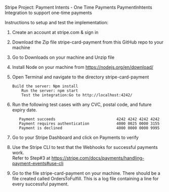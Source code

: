 Stripe Project: Payment Intents - One Time Payments	
PaymentInhtents Integration to support one-time payments	
	
Instructions to setup and test the implementation:	
	
1. Create an account at stripe.com & sign in	
	
2. Download the Zip file stripe-card-payment from this GitHub repo to your machine	
	
3. Go to Downloads on your machine and Unzip file	
	
4. Install Node on your machine from https://nodejs.org/en/download/	
	
5. Open Terminal and navigate to the directory  stripe-card-payment	
            
	   Build the server: Npm install	
           Run the server: npm start	
           Test the integration:Go to http://localhost:4242/	
	
6. Run the following test cases with any CVC, postal code, and future expiry date.	
	
          Payment succeeds                           4242 4242 4242 4242	
          Payment requires authentication            4000 0025 0000 3155	
          Payment is declined                        4000 0000 0000 9995	
	
7. Go to your Stripe Dashboard and click on Payments to verify 	
	
8. Use the Stripe CLI to test that the Webhooks for successful payments work.	
       Refer to Step#3 at https://stripe.com/docs/payments/handling-payment-events#use-cli	
	
9. Go to the file stripe-card-payment on your machine. There should be a file created called OrdersToFulfill. This is a log file containing a line for every successful payment.	
